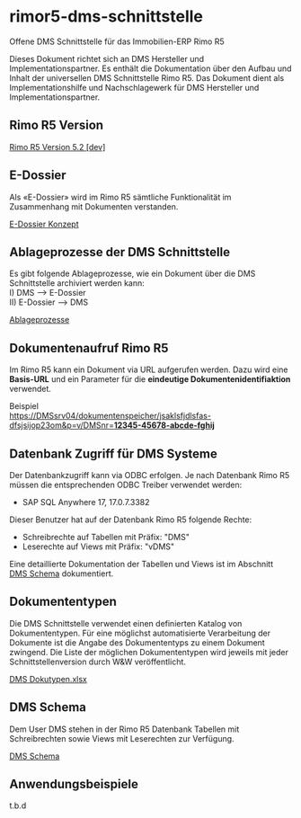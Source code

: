 # rimor5-dms-schnittstelle
Offene DMS Schnittstelle für das Immobilien-ERP Rimo R5

Dieses Dokument richtet sich an DMS Hersteller und Implementationspartner. Es enthält die Dokumentation über den Aufbau und Inhalt der universellen DMS Schnittstelle Rimo R5. Das Dokument dient als Implementationshilfe und Nachschlagewerk für DMS Hersteller und Implementationspartner.

## Rimo R5 Version

[Rimo R5 Version 5.2 [dev]](https://github.com/wwimmo/rimor5-dms-schnittstelle/tree/main)

## E-Dossier
Als «E-Dossier» wird im Rimo R5 sämtliche Funktionalität im Zusammenhang mit Dokumenten verstanden.

[E-Dossier Konzept](https://github.com/wwimmo/rimor5-dms-schnittstelle/blob/main/E-Dossier.md)


## Ablageprozesse der DMS Schnittstelle
Es gibt folgende Ablageprozesse, wie ein Dokument über die DMS Schnittstelle archiviert werden kann:<br>
I) DMS --> E-Dossier<br>
II) E-Dossier --> DMS

[Ablageprozesse](https://github.com/wwimmo/rimor5-dms-schnittstelle/blob/main/Ablageprozesse.md)

## Dokumentenaufruf Rimo R5
Im Rimo R5 kann ein Dokument via URL aufgerufen werden.
Dazu wird eine **Basis-URL** und ein Parameter für die **eindeutige Dokumentenidentifiaktion** verwendet.

Beispiel<br>
[https://DMSsrv04/dokumentenspeicher/jsaklsfjdlsfas-dfsjsijop23om&p=v/DMSnr=**12345-45678-abcde-fghij**]()

## Datenbank Zugriff für DMS Systeme
Der Datenbankzugriff kann via ODBC erfolgen. Je nach Datenbank Rimo R5 müssen die entsprechenden ODBC Treiber verwendet werden:
- SAP SQL Anywhere 17,		17.0.7.3382

Dieser Benutzer hat auf der Datenbank Rimo R5 folgende Rechte: 

- Schreibrechte auf Tabellen mit Präfix: "DMS"
- Leserechte auf Views mit Präfix: "vDMS"

Eine detaillierte Dokumentation der Tabellen und Views ist im Abschnitt [DMS Schema](https://github.com/wwimmo/rimor5-dms-schnittstelle/blob/main/DMS%20Schema.md) dokumentiert.

## Dokumententypen
Die DMS Schnittstelle verwendet einen definierten Katalog von Dokumententypen. Für eine möglichst automatisierte Verarbeitung der Dokumente ist die Angabe des Dokumententyps zu einem Dokument zwingend. Die Liste der möglichen Dokumententypen wird jeweils mit jeder Schnittstellenversion durch W&W veröffentlicht.

[DMS Dokutypen.xlsx](https://github.com/wwimmo/rimor5-dms-schnittstelle/blob/main/_dokumente/DMS%20Dokutypen.xlsx)

## DMS Schema
Dem User DMS stehen in der Rimo R5 Datenbank Tabellen mit Schreibrechten sowie Views mit Leserechten zur Verfügung.

[DMS Schema](https://github.com/wwimmo/rimor5-dms-schnittstelle/blob/main/DMS%20Schema.md)

## Anwendungsbeispiele
t.b.d

